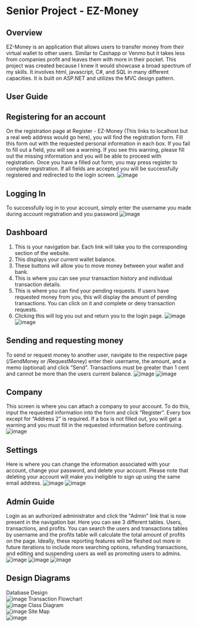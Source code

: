 # Senior Project - EZ-Money
## Overview
EZ-Money is an application that allows users to transfer money from their virtual wallet to other users. Similar to Cashapp or Venmo but it takes less from companies profit and leaves them with more in their pocket. This project was created because I knew it would showcase a broad spectrum of my skills. It involves html, javascript, C#, and SQL in many different capacities. It is built on ASP.NET and utilizes the MVC design pattern.
## User Guide
## Registering for an account
On the registration page at Register - EZ-Money (This links to localhost but a real web address would go here), you will find the registration form. Fill this form out with the requested personal information in each box. If you fail to fill out a field, you will see a warning. If you see this warning, please fill out the missing information and you will be able to proceed with registration. Once you have a filled out form, you may press register to complete registration. If all fields are accepted you will be successfully registered and redirected to the login screen.
![image](https://user-images.githubusercontent.com/90625866/218320190-671b2cab-4ba7-48bb-860e-f8041c3c60d8.png)
## Logging In
To successfully log in to your account, simply enter the username you made during account registration and you password
![image](https://user-images.githubusercontent.com/90625866/218320604-5d69321c-8d6f-412b-b811-0a26ed13a524.png)
## Dashboard
1.	This is your navigation bar. Each link will take you to the corresponding section of the website.
2.	This displays your current wallet balance. 
3.	These buttons will allow you to move money between your wallet and bank.
4.	This is where you can see your transaction history and individual transaction details.
5.	This is where you can find your pending requests. If users have requested money from you, this will display the amount of pending transactions. You can click on it and complete or deny transaction requests.
6.	Clicking this will log you out and return you to the login page.
![image](https://user-images.githubusercontent.com/90625866/218320626-52f1f5e6-d970-4f66-90b8-c66360c24490.png)
![image](https://user-images.githubusercontent.com/90625866/218320700-23858085-36d4-4cc8-9a04-085dc1d34a79.png)
## Sending and requesting money
To send or request money to another user, navigate to the respective page (/SendMoney or /RequestMoney) enter their username, the amount, and a memo (optional) and click “Send”. Transactions must be greater than 1 cent and cannot be more than the users current balance.
![image](https://user-images.githubusercontent.com/90625866/218320852-aa79e02d-129c-4a4f-8e0d-42d067d2768c.png)
![image](https://user-images.githubusercontent.com/90625866/218320872-ef0a7acb-0421-43f4-84ad-70f26180f048.png)
## Company
This screen is where you can attach a company to your account. To do this, input the requested information into the form and click “Register”.
Every box except for “Address 2” is required. If a box is not filled out, you will get a warning and you must fill in the requested information before continuing.
![image](https://user-images.githubusercontent.com/90625866/218320981-c51f7ebd-8242-4e20-92f3-d0b7b9080fe6.png)
## Settings
Here is where you can change the information associated with your account, change your password, and delete your account. Please note that deleting your account will make you ineligible to sign up using the same email address.
![image](https://user-images.githubusercontent.com/90625866/218321038-90645910-6884-4b0c-a9ad-95912a78ff1b.png)
![image](https://user-images.githubusercontent.com/90625866/218322079-f21d5a4c-de3e-44cb-9f26-33c8e5bafc1d.png)
## Admin Guide
Login as an authorized administrator and click the "Admin" link that is now present in the navigation bar.
Here you can see 3 different tables. Users, transactions, and profits. You can search the users and transactions tables by username and the profits table will calculate the total amount of profits on the page. Ideally, these reporting features will be fleshed out more in future iterations to include more searching options, refunding transactions, and editing and suspending users as well as promoting users to admins.
![image](https://user-images.githubusercontent.com/90625866/218323152-752b1553-d30f-4b36-9545-d97113f560ea.png)
![image](https://user-images.githubusercontent.com/90625866/218323162-817cf0a9-468f-4357-9e4d-eedf5512ac72.png)
![image](https://user-images.githubusercontent.com/90625866/218323179-87a8ecfc-5eeb-4770-af2d-9a63a47a0a90.png)
## Design Diagrams
Database Design  
![image](https://user-images.githubusercontent.com/90625866/218323970-28d5e973-3bd7-43df-b019-607cc120421e.png)
Transaction Flowchart  
![image](https://user-images.githubusercontent.com/90625866/218324062-2ed6dd8b-a2c9-4734-8d05-7af9751af8d2.png)
Class Diagram  
![image](https://user-images.githubusercontent.com/90625866/218324209-6ce1bba1-5246-4599-bf8f-739122c15f9e.png)
Site Map  
![image](https://user-images.githubusercontent.com/90625866/218324255-45a46356-6365-4c10-98e5-3c8208506a7b.png)
